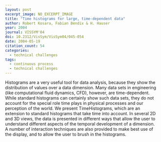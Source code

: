 ```yaml
---
layout: post
excerpt_image: NO_EXCERPT_IMAGE
title: "Time histograms for large, time-dependent data"
author: Robert Kosara, Fabian Bendix & H. Hauser
year: 2004
journal: VISSYM'04
doi: 10.2312/VisSym/VisSym04/045-054
date: 2004-05-19
citation_count: 54
categories:
  - technical challenges
tags:
  - continuous process
  - technical challenges
---
```

Histograms are a very useful tool for data analysis, because they show the distribution of values over a data dimension. Many data sets in engineering (like computational fluid dynamics, CFD), however, are time-dependent. While standard histograms can certainly show such data sets, they do not account for the special role time plays in physical processes and our perception of the world.
 We present TimeHistograms, which are an extension to standard histograms that take time into account. In several 2D and 3D views, the data is presented in different ways that allow the user to understand different aspects of the temporal development of a dimension. A number of interaction techniques are also provided to make best use of the display, and to allow the user to brush in the histograms.
